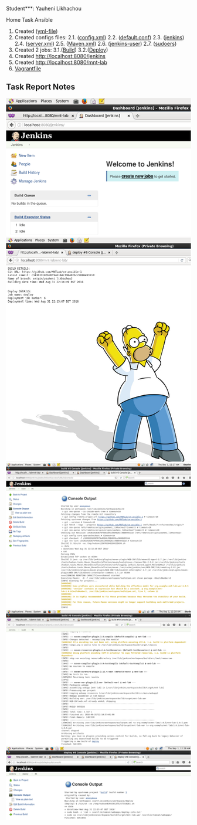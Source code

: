 Student***: Yauheni Likhachou

Home Task Ansible

1. Created ([yml-file](vagrant/ansible/provision.yml))
2. Created configs files:
   2.1. ([config.xml](vagrant/ansible/configs/config.xml ))
   2.2. ([default.conf](vagrant/ansible/configs/default.conf))
   2.3. ([jenkins](vagrant/ansible/configs/jenkins))
   2.4. ([server.xml](vagrant/ansible/configs/server.xml))
   2.5. ([Maven.xml](vagrant/ansible/configs/hudson.tasks.Maven.xml))
   2.6. ([jenkins-user](vagrant/ansible/configs/jenkins-user))
   2.7. ([sudoers](vagrant/ansible/configs/sudoers))
3. Created 2 jobs:
   3.1.([Build](vagrant/ansible/configs/jobs/build/config.xml))
   3.2.([Deploy](vagrant/ansible/configs/jobs/deploy/config.xml))
4. Created [http://localhost:8080/jenkins](sources/Screenshot.png)
5. Created [http://localhost:8080/mnt-lab](sources/Screenshot-1.png)
6. [Vagrantfile](vagrant/Vagrantfile)


## Task Report Notes

![](/sources/Screenshot.png)
![](/sources/Screenshot-1.png)
![](/sources/Screenshot-2.png)
![](/sources/Screenshot-3.png)
![](/sources/Screenshot-4.png)


